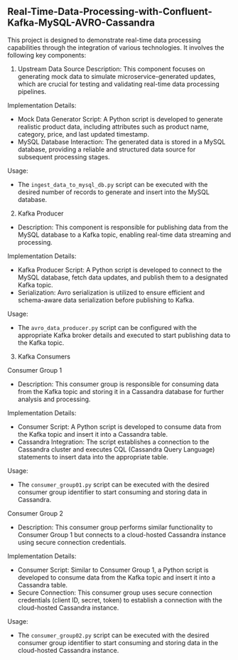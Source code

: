 ## Real-Time-Data-Processing-with-Confluent-Kafka-MySQL-AVRO-Cassandra

This project is designed to demonstrate real-time data processing capabilities through the integration of various technologies. It involves the following key components:

1. Upstream Data Source
Description: This component focuses on generating mock data to simulate microservice-generated updates, which are crucial for testing and validating real-time data processing pipelines.

Implementation Details:

* Mock Data Generator Script: A Python script is developed to generate realistic product data, including attributes such as product name, category, price, and last updated timestamp.
* MySQL Database Interaction: The generated data is stored in a MySQL database, providing a reliable and structured data source for subsequent processing stages.

Usage:

* The `ingest_data_to_mysql_db.py` script can be executed with the desired number of records to generate and insert into the MySQL database.

2. Kafka Producer
* Description: This component is responsible for publishing data from the MySQL database to a Kafka topic, enabling real-time data streaming and processing.

Implementation Details:

* Kafka Producer Script: A Python script is developed to connect to the MySQL database, fetch data updates, and publish them to a designated Kafka topic.
* Serialization: Avro serialization is utilized to ensure efficient and schema-aware data serialization before publishing to Kafka.

Usage:

* The `avro_data_producer.py` script can be configured with the appropriate Kafka broker details and executed to start publishing data to the Kafka topic.

3. Kafka Consumers

Consumer Group 1
* Description: This consumer group is responsible for consuming data from the Kafka topic and storing it in a Cassandra database for further analysis and processing.

Implementation Details:

* Consumer Script: A Python script is developed to consume data from the Kafka topic and insert it into a Cassandra table.
* Cassandra Integration: The script establishes a connection to the Cassandra cluster and executes CQL (Cassandra Query Language) statements to insert data into the appropriate table.

Usage:

* The `consumer_group01.py` script can be executed with the desired consumer group identifier to start consuming and storing data in Cassandra.

Consumer Group 2
* Description: This consumer group performs similar functionality to Consumer Group 1 but connects to a cloud-hosted Cassandra instance using secure connection credentials.

Implementation Details:

* Consumer Script: Similar to Consumer Group 1, a Python script is developed to consume data from the Kafka topic and insert it into a Cassandra table.
* Secure Connection: This consumer group uses secure connection credentials (client ID, secret, token) to establish a connection with the cloud-hosted Cassandra instance.

Usage:

* The `consumer_group02.py` script can be executed with the desired consumer group identifier to start consuming and storing data in the cloud-hosted Cassandra instance.